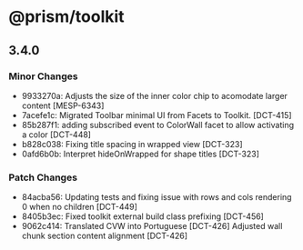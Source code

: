 # @prism/toolkit

## 3.4.0

### Minor Changes

- 9933270a: Adjusts the size of the inner color chip to acomodate larger content [MESP-6343]
- 7acefe1c: Migrated Toolbar minimal UI from Facets to Toolkit. [DCT-415]
- 85b287f1: adding subscribed event to ColorWall facet to allow activating a color [DCT-448]
- b828c038: Fixing title spacing in wrapped view [DCT-323]
- 0afd6b0b: Interpret hideOnWrapped for shape titles [DCT-323]

### Patch Changes

- 84acba56: Updating tests and fixing issue with rows and cols rendering 0 when no children [DCT-449]
- 8405b3ec: Fixed toolkit external build class prefixing [DCT-456]
- 9062c414: Translated CVW into Portuguese [DCT-426]
  Adjusted wall chunk section content alignment [DCT-426]
